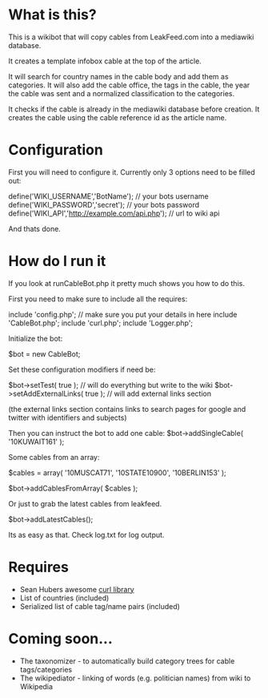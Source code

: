 # What is this? #
This is a wikibot that will copy cables from LeakFeed.com into a mediawiki database.

It creates a template infobox cable at the top of the article.

It will search for country names in the cable body and add them as categories.  It will also add the cable office, the tags in the cable, the year the cable was sent and a normalized classification to the categories.

It checks if the cable is already in the mediawiki database before creation. It creates the cable using the cable reference id as the article name.

# Configuration

First you will need to configure it.  Currently only 3 options need to be filled out:

 define('WIKI_USERNAME','BotName'); // your bots username
 define('WIKI_PASSWORD','secret'); // your bots password
 define('WIKI_API','http://example.com/api.php'); // url to wiki api

And thats done.

# How do I run it

If you look at runCableBot.php it pretty much shows you how to do this.

First you need to make sure to include all the requires:

 include 'config.php'; // make sure you put your details in here
 include 'CableBot.php';
 include 'curl.php';
 include 'Logger.php';

Initialize the bot:

 $bot = new CableBot;

Set these configuration modifiers if need be:

 $bot->setTest( true ); // will do everything but write to the wiki
 $bot->setAddExternalLinks( true ); // will add external links section

(the external links section contains links to search pages for google and twitter with identifiers and subjects)

Then you can instruct the bot to add one cable:
 $bot->addSingleCable( '10KUWAIT161' );

Some cables from an array:

 $cables = array(
    '10MUSCAT71',
    '10STATE10900',
    '10BERLIN153'
 );

 $bot->addCablesFromArray( $cables );

Or just to grab the latest cables from leakfeed.

 $bot->addLatestCables();

Its as easy as that.  Check log.txt for log output.

# Requires #
* Sean Hubers awesome [curl library](https://github.com/shuber/curl)
* List of countries (included)
* Serialized list of cable tag/name pairs (included)

# Coming soon...

* The taxonomizer - to automatically build category trees for cable tags/categories
* The wikipediator - linking of words (e.g. politician names) from wiki to Wikipedia